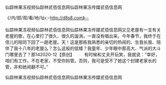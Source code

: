 仙踪林果冻视频仙踪林贰佰信息网仙踪林果冻传媒贰佰信息网

《/内/部/观/看/地/址👉http://d8s8.com》--

仙踪林果冻视频仙踪林贰佰信息网仙踪林果冻传媒贰佰信息网又见老屋有一支有关老屋的歌，在心里打了很久、很久的漩涡，一直没有唱出来。今年春节，我终于在侄儿的陪同下回了一趟老屋。天！这是那栋我熟悉的亲切的热闹的、生我长我、陪伴了我十八年的老屋么？怎么这般的低矮？我童年、少年眼中那高大、气派的大斗门哪里去了？那142020-12【原创】
　　有时候和丈夫开玩笑，我就说：“幸好，咱们有工作，不在老家，不受你妈管。否则，我可是受不了她这个封建老家长的管，非和她闹翻不可。”





仙踪林果冻视频仙踪林贰佰信息网仙踪林果冻传媒贰佰信息网
